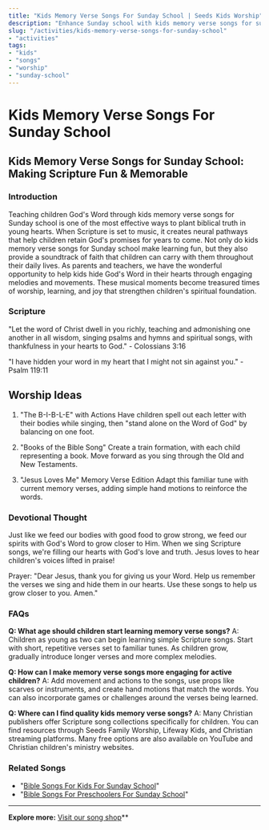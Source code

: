 ```yaml
---
title: "Kids Memory Verse Songs For Sunday School | Seeds Kids Worship"
description: "Enhance Sunday school with kids memory verse songs for sunday school that teach faith through music. Educational worship resources for children."
slug: "/activities/kids-memory-verse-songs-for-sunday-school"
- "activities"
tags:
- "kids"
- "songs"
- "worship"
- "sunday-school"
---
```


# Kids Memory Verse Songs For Sunday School

## Kids Memory Verse Songs for Sunday School: Making Scripture Fun & Memorable

### Introduction
Teaching children God's Word through kids memory verse songs for Sunday school is one of the most effective ways to plant biblical truth in young hearts. When Scripture is set to music, it creates neural pathways that help children retain God's promises for years to come. Not only do kids memory verse songs for Sunday school make learning fun, but they also provide a soundtrack of faith that children can carry with them throughout their daily lives. As parents and teachers, we have the wonderful opportunity to help kids hide God's Word in their hearts through engaging melodies and movements. These musical moments become treasured times of worship, learning, and joy that strengthen children's spiritual foundation.

### Scripture
"Let the word of Christ dwell in you richly, teaching and admonishing one another in all wisdom, singing psalms and hymns and spiritual songs, with thankfulness in your hearts to God." - Colossians 3:16

"I have hidden your word in my heart that I might not sin against you." - Psalm 119:11

## Worship Ideas
1. "The B-I-B-L-E" with Actions
Have children spell out each letter with their bodies while singing, then "stand alone on the Word of God" by balancing on one foot.

2. "Books of the Bible Song"
Create a train formation, with each child representing a book. Move forward as you sing through the Old and New Testaments.

3. "Jesus Loves Me" Memory Verse Edition
Adapt this familiar tune with current memory verses, adding simple hand motions to reinforce the words.

### Devotional Thought
Just like we feed our bodies with good food to grow strong, we feed our spirits with God's Word to grow closer to Him. When we sing Scripture songs, we're filling our hearts with God's love and truth. Jesus loves to hear children's voices lifted in praise!

Prayer: "Dear Jesus, thank you for giving us your Word. Help us remember the verses we sing and hide them in our hearts. Use these songs to help us grow closer to you. Amen."

### FAQs

**Q: What age should children start learning memory verse songs?**
A: Children as young as two can begin learning simple Scripture songs. Start with short, repetitive verses set to familiar tunes. As children grow, gradually introduce longer verses and more complex melodies.

**Q: How can I make memory verse songs more engaging for active children?**
A: Add movement and actions to the songs, use props like scarves or instruments, and create hand motions that match the words. You can also incorporate games or challenges around the verses being learned.

**Q: Where can I find quality kids memory verse songs?**
A: Many Christian publishers offer Scripture song collections specifically for children. You can find resources through Seeds Family Worship, Lifeway Kids, and Christian streaming platforms. Many free options are also available on YouTube and Christian children's ministry websites.

### Related Songs

- "[Bible Songs For Kids For Sunday School](/activities/bible-songs-for-kids-for-sunday-school/)"
- "[Bible Songs For Preschoolers For Sunday School](/activities/bible-songs-for-preschoolers-for-sunday-school/)"

---

**Explore more:** [Visit our song shop](https://seedskidsworship.com/shop)**

<!-- Schema Markup -->
<script type="application/ld+json">
{
  "@context": "https://schema.org",
  "@type": "MusicRecording",
  "name": "Kids Memory Verse Songs For Sunday School",
  "byArtist": {
    "@type": "MusicGroup",
    "name": "Seeds Kids Worship"
  },
  "isFamilyFriendly": true,
  "url": "https://seedskidsworship.com/activities/kids-memory-verse-songs-for-sunday-school/"
}
</script>